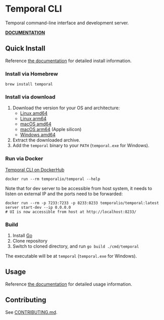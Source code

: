 # Temporal CLI

Temporal command-line interface and development server.

**[DOCUMENTATION](https://docs.temporal.io/cli)**

## Quick Install

Reference [the documentation](https://docs.temporal.io/cli) for detailed install information.

### Install via Homebrew

    brew install temporal

### Install via download

1. Download the version for your OS and architecture:
    - [Linux amd64](https://temporal.download/cli/archive/latest?platform=linux&arch=amd64)
    - [Linux arm64](https://temporal.download/cli/archive/latest?platform=linux&arch=arm64)
    - [macOS amd64](https://temporal.download/cli/archive/latest?platform=darwin&arch=amd64)
    - [macOS arm64](https://temporal.download/cli/archive/latest?platform=darwin&arch=arm64) (Apple silicon)
    - [Windows amd64](https://temporal.download/cli/archive/latest?platform=windows&arch=amd64)
2. Extract the downloaded archive.
3. Add the `temporal` binary to your `PATH` (`temporal.exe` for Windows).

### Run via Docker

[Temporal CLI on DockerHub](https://hub.docker.com/r/temporalio/temporal)

    docker run --rm temporalio/temporal --help

Note that for dev server to be accessible from host system, it needs to listen on external IP and the ports need to be forwarded:

    docker run --rm -p 7233:7233 -p 8233:8233 temporalio/temporal:latest server start-dev --ip 0.0.0.0
    # UI is now accessible from host at http://localhost:8233/

### Build

1. Install [Go](https://go.dev/)
2. Clone repository
3. Switch to cloned directory, and run `go build ./cmd/temporal`

The executable will be at `temporal` (`temporal.exe` for Windows).

## Usage

Reference [the documentation](https://docs.temporal.io/cli) for detailed usage information.

## Contributing

See [CONTRIBUTING.md](CONTRIBUTING.md).
